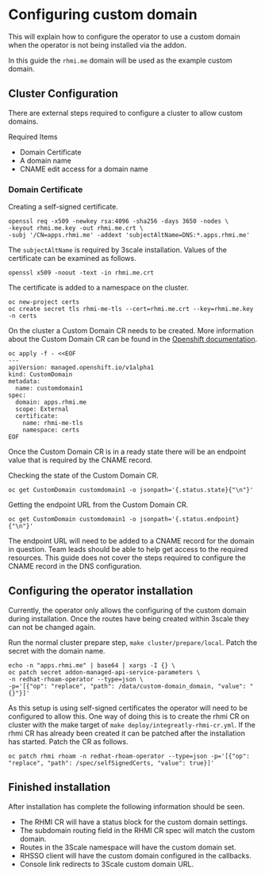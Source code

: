 # Configuring custom domain
This will explain how to configure the operator to use a custom domain when the operator is not being installed via the addon.

In this guide the `rhmi.me` domain will be used as the example custom domain.

## Cluster Configuration
There are external steps required to configure a cluster to allow custom domains.

Required Items

* Domain Certificate
* A domain name
* CNAME edit access for a domain name


### Domain Certificate

Creating a self-signed certificate.
```shell
openssl req -x509 -newkey rsa:4096 -sha256 -days 3650 -nodes \
-keyout rhmi.me.key -out rhmi.me.crt \
-subj '/CN=apps.rhmi.me' -addext 'subjectAltName=DNS:*.apps.rhmi.me'
```
The `subjectAltName` is required by 3scale installation.
Values of the certificate can be examined as follows.
```shell
openssl x509 -noout -text -in rhmi.me.crt
```

The certificate is  added to a namespace on the cluster.
```shell
oc new-project certs
oc create secret tls rhmi-me-tls --cert=rhmi.me.crt --key=rhmi.me.key -n certs
```

On the cluster a Custom Domain CR needs to be created.
More information about the Custom Domain CR can be found in the [Openshift documentation](https://docs.openshift.com/dedicated/applications/deployments/osd-config-custom-domains-applications.html).
```shell
oc apply -f - <<EOF                                                             
---             
apiVersion: managed.openshift.io/v1alpha1
kind: CustomDomain
metadata:
  name: customdomain1
spec:
  domain: apps.rhmi.me 
  scope: External
  certificate:
    name: rhmi-me-tls
    namespace: certs
EOF
```

Once the Custom Domain CR is in a ready state there will be an endpoint value that is required by the CNAME record.

Checking the state of the Custom Domain CR.
```shell
oc get CustomDomain customdomain1 -o jsonpath='{.status.state}{"\n"}'
```

Getting the endpoint URL from the Custom Domain CR.
```shell
oc get CustomDomain customdomain1 -o jsonpath='{.status.endpoint}{"\n"}'
```

The endpoint URL will need to be added to a CNAME record for the domain in question.
Team leads should be able to help get access to the required resources.
This guide does not cover the steps required to configure the CNAME record in the DNS configuration.

## Configuring the operator installation
Currently, the operator only allows the configuring of the custom domain during installation. 
Once the routes have being created within 3scale they can not be changed again.

Run the normal cluster prepare step, `make cluster/prepare/local`.
Patch the secret with the domain name.
```shell
echo -n "apps.rhmi.me" | base64 | xargs -I {} \
oc patch secret addon-managed-api-service-parameters \
-n redhat-rhoam-operator --type=json \
-p='[{"op": "replace", "path": /data/custom-domain_domain, "value": "{}"}]'
```
As this setup is using self-signed certificates the operator will need to be configured to allow this.
One way of doing this is to create the rhmi CR on cluster with the make target of `make deploy/integreatly-rhmi-cr.yml`.
If the rhmi CR has already been created it can be patched after the installation has started. 
Patch the CR as follows.

```shell    
oc patch rhmi rhoam -n redhat-rhoam-operator --type=json -p='[{"op": "replace", "path": /spec/selfSignedCerts, "value": true}]'
```

## Finished installation
After installation has complete the following information should be seen.

* The RHMI CR will have a status block for the custom domain settings. 
* The subdomain routing field in the RHMI CR spec will match the custom domain.
* Routes in the 3Scale namespace will have the custom domain set.
* RHSSO client will have the custom domain configured in the callbacks.
* Console link redirects to 3Scale custom domain URL. 